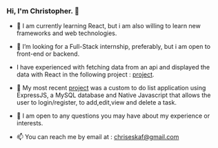 ### Hi, I'm Christopher. 👋

<!--
**kikos7/kikos7** is a ✨ _special_ ✨ repository because its `README.md` (this file) appears on your GitHub profile.

Here are some ideas to get you started:
-->

- 🌱 I am currently learning React, but i am also willing to learn new frameworks and web technologies.
- 🤔 I’m looking for a Full-Stack internship, preferably, but i am open to front-end or backend.
- I have experienced with fetching data from an api and displayed the data with React in the following project : [project](https://github.com/ChrisES7/myReactTriviaApp).
  
- 🔭 My most recent [project](https://github.com/kikos7/taskManagementNodeApp) was a custom to do list application using ExpressJS, a MySQL database
   and Native Javascript that allows the user to login/register, to add,edit,view and delete a task. 
- 💬 I am open to any questions you may have about my experience or interests.
- 📫 You can reach me by email at : chriseskaf@gmail.com

